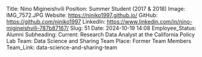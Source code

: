 Title: Nino Migineishvili
Position: Summer Student (2017 & 2018)
Image: IMG_7572.JPG
Website: https://niniko1997.github.io/
GitHub: https://github.com/niniko1997
LinkedIn: https://www.linkedin.com/in/nino-migineishvili-787b87167/
Slug: 51
Date: 2024-10-19 14:08
Employee_Status: Alumni
Subheading: Current: Research Data Analyst at the California Policy Lab
Team: Data Science and Sharing Team
Place: Former Team Members
Team_Link: data-science-and-sharing-team